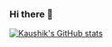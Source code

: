 ### Hi there 👋

<!--
**kaushik17tripathi/kaushik17tripathi** is a ✨ _special_ ✨ repository because its `README.md` (this file) appears on your GitHub profile.

Here are some ideas to get you started:

- 🔭 I’m currently working on ...
- 🌱 I’m currently learning ...
- 👯 I’m looking to collaborate on ...
- 🤔 I’m looking for help with ...
- 💬 Ask me about ...
- 📫 How to reach me: ...
- 😄 Pronouns: ...
- ⚡ Fun fact: ...
-->
[![Kaushik's GitHub stats](https://github-readme-stats.vercel.app/api?username=kaushik17tripathi)](https://github.com/anuraghazra/github-readme-stats)
